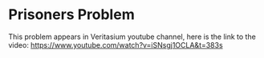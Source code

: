 # Prisoners Problem
This problem appears in Veritasium youtube channel, here is the link to the video:
https://www.youtube.com/watch?v=iSNsgj1OCLA&t=383s
